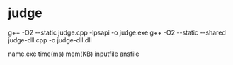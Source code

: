 judge
=====

g++ -O2 --static judge.cpp -lpsapi -o judge.exe
g++ -O2 --static --shared judge-dll.cpp -o judge-dll.dll

name.exe time(ms) mem(KB) inputfile ansfile
